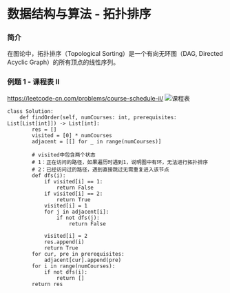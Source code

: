 # 数据结构与算法 - 拓扑排序


### 简介

在图论中，拓扑排序（Topological Sorting）是一个有向无环图（DAG, Directed Acyclic Graph）的所有顶点的线性序列。

### 例题 1 - 课程表 II
<https://leetcode-cn.com/problems/course-schedule-ii/>
![课程表](课程表.png "课程表 II")
```
class Solution:
    def findOrder(self, numCourses: int, prerequisites: List[List[int]]) -> List[int]:
        res = []
        visited = [0] * numCourses
        adjacent = [[] for _ in range(numCourses)]

        # visited中包含两个状态
        # 1：正在访问的路径，如果遍历时遇到1，说明图中有环，无法进行拓扑排序
        # 2：已经访问过的路径，遇到直接跳过无需重复进入该节点
        def dfs(i):
            if visited[i] == 1:
                return False
            if visited[i] == 2:
                return True
            visited[i] = 1
            for j in adjacent[i]:
                if not dfs(j):
                    return False

            visited[i] = 2
            res.append(i)
            return True
        for cur, pre in prerequisites:
            adjacent[cur].append(pre)
        for i in range(numCourses):
            if not dfs(i):
                return []
        return res
```
